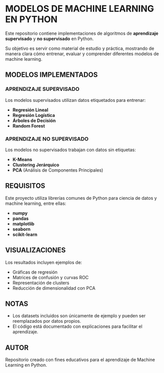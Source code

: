 
# **MODELOS DE MACHINE LEARNING EN PYTHON**

Este repositorio contiene implementaciones de algoritmos de **aprendizaje supervisado** y **no supervisado** en Python.

Su objetivo es servir como material de estudio y práctica, mostrando de manera clara cómo entrenar, evaluar y comprender diferentes modelos de machine learning.

## **MODELOS IMPLEMENTADOS**

### **APRENDIZAJE SUPERVISADO**

Los modelos supervisados utilizan datos etiquetados para entrenar:

* **Regresión Lineal**
* **Regresión Logística**
* **Árboles de Decisión**
* **Random Forest**

### **APRENDIZAJE NO SUPERVISADO**

Los modelos no supervisados trabajan con datos sin etiquetas:

* **K-Means**
* **Clustering Jerárquico**
* **PCA** (Análisis de Componentes Principales)

## **REQUISITOS**

Este proyecto utiliza librerías comunes de Python para ciencia de datos y machine learning, entre ellas:

* **numpy**
* **pandas**
* **matplotlib**
* **seaborn**
* **scikit-learn**

## **VISUALIZACIONES**

Los resultados incluyen ejemplos de:

* Gráficas de regresión
* Matrices de confusión y curvas ROC
* Representación de clusters
* Reducción de dimensionalidad con PCA

## **NOTAS**

* Los datasets incluidos son únicamente de ejemplo y pueden ser reemplazados por datos propios.
* El código está documentado con explicaciones para facilitar el aprendizaje.

## **AUTOR**

Repositorio creado con fines educativos para el aprendizaje de Machine Learning en Python.
